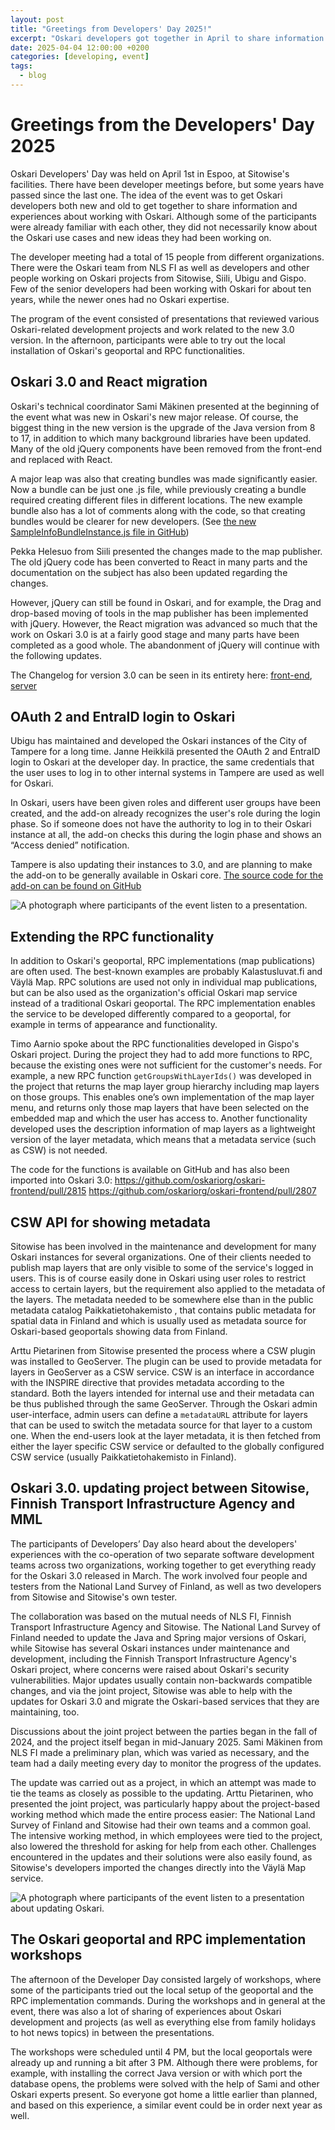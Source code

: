 ```yaml
---
layout: post
title: "Greetings from Developers' Day 2025!"
excerpt: "Oskari developers got together in April to share information and experiences about working with Oskari."
date: 2025-04-04 12:00:00 +0200
categories: [developing, event]
tags:
  - blog
---
```



# Greetings from the Developers' Day 2025

Oskari Developers' Day was held on April 1st in Espoo, at Sitowise's facilities. There have been developer meetings before, but some years have passed since the last one. The idea of ​​the event was to get Oskari developers both new and old to get together to share information and experiences about working with Oskari. Although some of the participants were already familiar with each other, they did not necessarily know about the Oskari use cases and new ideas they had been working on.

The developer meeting had a total of 15 people from different organizations. There were the Oskari team from NLS FI as well as developers and other people working on Oskari projects from Sitowise, Siili, Ubigu and Gispo. Few of the senior developers had been working with Oskari for about ten years, while the newer ones had no Oskari expertise.

The program of the event consisted of presentations that reviewed various Oskari-related development projects and work related to the new 3.0 version. In the afternoon, participants were able to try out the local installation of Oskari's geoportal and RPC functionalities.

## Oskari 3.0 and React migration

Oskari's technical coordinator Sami Mäkinen presented at the beginning of the event what was new in Oskari's new major release. Of course, the biggest thing in the new version is the upgrade of the Java version from 8 to 17, in addition to which many background libraries have been updated. Many of the old jQuery components have been removed from the front-end and replaced with React.

A major leap was also that creating bundles was made significantly easier. Now a bundle can be just one .js file, while previously creating a bundle required creating different files in different locations. The new example bundle also has a lot of comments along with the code, so that creating bundles would be clearer for new developers. (See [the new SampleInfoBundleInstance.js file in GitHub](https://github.com/oskariorg/sample-application/blob/master/bundles/sample-info/SampleInfoBundleInstance.js))

Pekka Helesuo from Siili presented the changes made to the map publisher. The old jQuery code has been converted to React in many parts and the documentation on the subject has also been updated regarding the changes.

However, jQuery can still be found in Oskari, and for example, the Drag and drop-based moving of tools in the map publisher has been implemented with jQuery. However, the React migration was advanced so much that the work on Oskari 3.0 is at a fairly good stage and many parts have been completed as a good whole. The abandonment of jQuery will continue with the following updates.

The Changelog for version 3.0 can be seen in its entirety here: [front-end](https://github.com/oskariorg/oskari-frontend/blob/master/ReleaseNotes.md), [server](https://github.com/oskariorg/oskari-server/blob/master/ReleaseNotes.md)

## OAuth 2 and EntraID login to Oskari

Ubigu has maintained and developed the Oskari instances of the City of Tampere for a long time. Janne Heikkilä presented the OAuth 2 and EntraID login to Oskari at the developer day. In practice, the same credentials that the user uses to log in to other internal systems in Tampere are used as well for Oskari.

In Oskari, users have been given roles and different user groups have been created, and the add-on already recognizes the user's role during the login phase. So if someone does not have the authority to log in to their Oskari instance at all, the add-on checks this during the login phase and shows an “Access denied” notification.

Tampere is also updating their instances to 3.0, and are planning to make the add-on to be generally available in Oskari core. [The source code for the add-on can be found on GitHub](https://github.com/Tampere/tampere-oskari-server-extension)

![A photograph where participants of the event listen to a presentation.](/resources/2025/DevDay_1.jpg)

## Extending the RPC functionality

In addition to Oskari's geoportal, RPC implementations (map publications) are often used. The best-known examples are probably Kalastusluvat.fi and Väylä Map. RPC solutions are used not only in individual map publications, but can be also used as the organization's official Oskari map service instead of a traditional Oskari geoportal. The RPC implementation enables the service to be developed differently compared to a geoportal, for example in terms of appearance and functionality.

Timo Aarnio spoke about the RPC functionalities developed in Gispo's Oskari project. During the project they had to add more functions to RPC, because the existing ones were not sufficient for the customer's needs. For example, a new RPC function `getGroupsWithLayerIds()` was developed in the project that returns the map layer group hierarchy including map layers on those groups. This enables one’s own implementation of the map layer menu, and returns only those map layers that have been selected on the embedded map and which the user has access to. Another functionality developed uses the description information of map layers as a lightweight version of the layer metadata, which means that a metadata service (such as CSW) is not needed.

The code for the functions is available on GitHub and has also been imported into Oskari 3.0:
https://github.com/oskariorg/oskari-frontend/pull/2815
https://github.com/oskariorg/oskari-frontend/pull/2807

## CSW API for showing metadata

Sitowise has been involved in the maintenance and development for many Oskari instances for several organizations. One of their clients needed to publish map layers that are only visible to some of the service's logged in users. This is of course easily done in Oskari using user roles to restrict access to certain layers, but the requirement also applied to the metadata of the layers. The metadata needed to be somewhere else than in the public metadata catalog Paikkatietohakemisto , that contains public metadata for spatial data in Finland and which is usually used as metadata source for Oskari-based geoportals showing data from Finland. 

Arttu Pietarinen from Sitowise presented the process where a CSW plugin was installed to GeoServer. The plugin can be used to provide metadata for layers in GeoServer as a CSW service. CSW is an interface in accordance with the INSPIRE directive that provides metadata according to the standard. Both the layers intended for internal use and their metadata can be thus published through the same GeoServer. Through the Oskari admin user-interface, admin users can define a `metadataURL` attribute for layers that can be used to switch the metadata source for that layer to a custom one. When the end-users look at the layer metadata, it is then fetched from either the layer specific CSW service or defaulted to the globally configured CSW service (usually Paikkatietohakemisto in Finland).

## Oskari 3.0. updating project between Sitowise, Finnish Transport Infrastructure Agency and MML

The participants of Developers’ Day also heard about the developers' experiences with the co-operation of two separate software development teams across two organizations, working together to get everything ready for the Oskari 3.0 released in March. The work involved four people and testers from the National Land Survey of Finland, as well as two developers from Sitowise and Sitowise's own tester.

The collaboration was based on the mutual needs of NLS FI, Finnish Transport Infrastructure Agency and Sitowise. The National Land Survey of Finland needed to update the Java and Spring major versions of Oskari, while Sitowise has several Oskari instances under maintenance and development, including the Finnish Transport Infrastructure Agency's Oskari project, where concerns were raised about Oskari's security vulnerabilities. Major updates usually contain non-backwards compatible changes, and via the joint project, Sitowise was able to help with the updates for Oskari 3.0 and migrate the Oskari-based services that they are maintaining, too.

Discussions about the joint project between the parties began in the fall of 2024, and the project itself began in mid-January 2025. Sami Mäkinen from NLS FI made a preliminary plan, which was varied as necessary, and the team had a daily meeting every day to monitor the progress of the updates.

The update was carried out as a project, in which an attempt was made to tie the teams as closely as possible to the updating. Arttu Pietarinen, who presented the joint project, was particularly happy about the project-based working method which made the entire process easier: The National Land Survey of Finland and Sitowise had their own teams and a common goal. The intensive working method, in which employees were tied to the project, also lowered the threshold for asking for help from each other. Challenges encountered in the updates and their solutions were also easily found, as Sitowise's developers imported the changes directly into the Väylä Map service.

![A photograph where participants of the event listen to a presentation about updating Oskari.](/resources/2025/DevDay_2.jpg)

## The Oskari geoportal and RPC implementation workshops

The afternoon of the Developer Day consisted largely of workshops, where some of the participants tried out the local setup of the geoportal and the RPC implementation commands. During the workshops and in general at the event, there was also a lot of sharing of experiences about Oskari development and projects (as well as everything else from family holidays to hot news topics) in between the presentations.

The workshops were scheduled until 4 PM, but the local geoportals were already up and running a bit after 3 PM. Although there were problems, for example, with installing the correct Java version or with which port the database opens, the problems were solved with the help of Sami and other Oskari experts present. So everyone got home a little earlier than planned, and based on this experience, a similar event could be in order next year as well.
